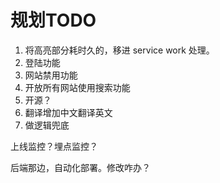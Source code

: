 # 规划TODO

1. 将高亮部分耗时久的，移进 service work 处理。
2. 登陆功能
3. 网站禁用功能
4. 开放所有网站使用搜索功能
5. 开源？
6. 翻译增加中文翻译英文
7. 做逻辑兜底

上线监控？埋点监控？

后端那边，自动化部署。修改咋办？
